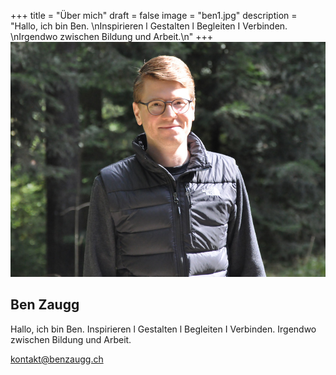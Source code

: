 +++
title = "Über mich"
draft = false
image = "ben1.jpg"
description = "Hallo, ich bin Ben. \nInspirieren l Gestalten l Begleiten I Verbinden. \nIrgendwo zwischen Bildung und Arbeit.\n"
+++
![](ben1.jpg)

## Ben Zaugg

Hallo, ich bin Ben. 
Inspirieren l Gestalten l Begleiten I Verbinden. 
Irgendwo zwischen Bildung und Arbeit.

kontakt@benzaugg.ch
